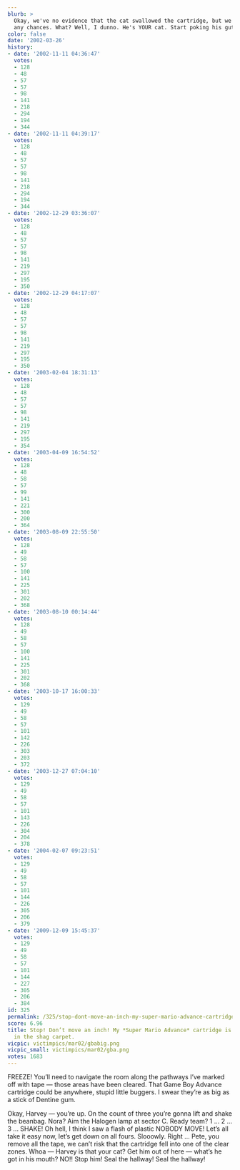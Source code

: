 ```yaml
---
blurb: >
  Okay, we've no evidence that the cat swallowed the cartridge, but we can't take
  any chances. What? Well, I dunno. He's YOUR cat. Start poking his gut.
color: false
date: '2002-03-26'
history:
- date: '2002-11-11 04:36:47'
  votes:
  - 128
  - 48
  - 57
  - 57
  - 98
  - 141
  - 218
  - 294
  - 194
  - 344
- date: '2002-11-11 04:39:17'
  votes:
  - 128
  - 48
  - 57
  - 57
  - 98
  - 141
  - 218
  - 294
  - 194
  - 344
- date: '2002-12-29 03:36:07'
  votes:
  - 128
  - 48
  - 57
  - 57
  - 98
  - 141
  - 219
  - 297
  - 195
  - 350
- date: '2002-12-29 04:17:07'
  votes:
  - 128
  - 48
  - 57
  - 57
  - 98
  - 141
  - 219
  - 297
  - 195
  - 350
- date: '2003-02-04 18:31:13'
  votes:
  - 128
  - 48
  - 57
  - 57
  - 98
  - 141
  - 219
  - 297
  - 195
  - 354
- date: '2003-04-09 16:54:52'
  votes:
  - 128
  - 48
  - 58
  - 57
  - 99
  - 141
  - 221
  - 300
  - 200
  - 364
- date: '2003-08-09 22:55:50'
  votes:
  - 128
  - 49
  - 58
  - 57
  - 100
  - 141
  - 225
  - 301
  - 202
  - 368
- date: '2003-08-10 00:14:44'
  votes:
  - 128
  - 49
  - 58
  - 57
  - 100
  - 141
  - 225
  - 301
  - 202
  - 368
- date: '2003-10-17 16:00:33'
  votes:
  - 129
  - 49
  - 58
  - 57
  - 101
  - 142
  - 226
  - 303
  - 203
  - 372
- date: '2003-12-27 07:04:10'
  votes:
  - 129
  - 49
  - 58
  - 57
  - 101
  - 143
  - 226
  - 304
  - 204
  - 378
- date: '2004-02-07 09:23:51'
  votes:
  - 129
  - 49
  - 58
  - 57
  - 101
  - 144
  - 226
  - 305
  - 206
  - 379
- date: '2009-12-09 15:45:37'
  votes:
  - 129
  - 49
  - 58
  - 57
  - 101
  - 144
  - 227
  - 305
  - 206
  - 384
id: 325
permalink: /325/stop-dont-move-an-inch-my-super-mario-advance-cartridge-is-lost-somewhere-in-the-shag-carpet/
score: 6.96
title: Stop! Don’t move an inch! My *Super Mario Advance* cartridge is lost somewhere
  in the shag carpet.
vicpic: victimpics/mar02/gbabig.png
vicpic_small: victimpics/mar02/gba.png
votes: 1683
---
```


FREEZE! You’ll need to navigate the room along the pathways I’ve marked
off with tape — those areas have been cleared. That Game Boy Advance
cartridge could be anywhere, stupid little buggers. I swear they’re as
big as a stick of Dentine gum.

Okay, Harvey — you’re up. On the count of three you’re gonna lift and
shake the beanbag. Nora? Aim the Halogen lamp at sector C. Ready team? 1
... 2 ... 3 ... SHAKE! Oh hell, I think I saw a flash of plastic NOBODY
MOVE! Let’s all take it easy now, let’s get down on all fours. Slooowly.
Right ... Pete, you remove all the tape, we can’t risk that the
cartridge fell into one of the clear zones. Whoa — Harvey is that your
cat? Get him out of here — what’s he got in his mouth? NO!! Stop him!
Seal the hallway! Seal the hallway!